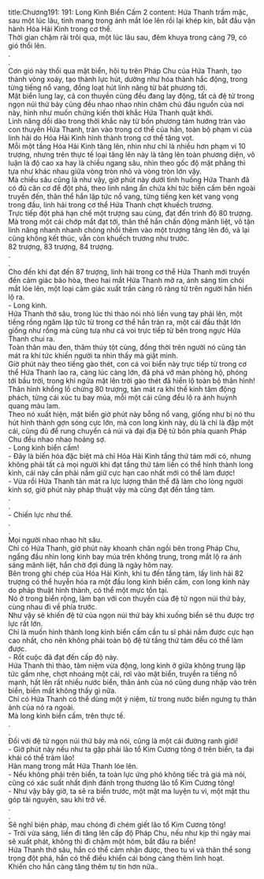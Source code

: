 title:Chương191: 191: Long Kình Biển Cấm 2
content:
Hứa Thanh trầm mặc, sau một lúc lâu, tinh mang trong ánh mắt lóe lên rồi lại khép kín, bắt đầu vận hành Hóa Hải Kinh trong cơ thể.<br>Thời gian chậm rãi trôi qua, một lúc lâu sau, đêm khuya trong cảng 79, có gió thổi lên.<br>.<br>.<br>Cơn gió này thổi qua mặt biển, hội tụ trên Pháp Chu của Hứa Thanh, tạo thành vòng xoáy, tạo thành lực hút, dường như hóa thành hắc động, trong từng tiếng nổ vang, đồng loạt hút linh năng từ bát phương tới.<br>Mặt biển lung lay, cả con thuyền cũng đều đang lay động, tất cả đệ tử trong ngọn núi thứ bảy cũng đều nhao nhao nhìn chăm chú đầu nguồn của nơi này, hình như muốn chứng kiến thời khắc Hứa Thanh quật khởi.<br>Linh năng dồi dào trong thời khắc này từ bốn phương tám hướng tràn vào con thuyền Hứa Thanh, tràn vào trong cơ thể của hắn, toàn bộ phạm vi của linh hải do Hóa Hải Kinh hình thành trong cơ thể tăng vọt.<br>Mỗi một tầng Hóa Hải Kinh tăng lên, nhìn như chỉ là nhiều hơn phạm vi 10 trượng, nhưng trên thực tế loại tăng lên này là tăng lên toàn phương diện, vô luận là độ cao xa hay là chiều ngang sâu, nhìn theo gốc độ mặt phẳng thì tựa như khác nhau giữa vòng tròn nhỏ và vòng tròn lớn vậy.<br>Mà chiều sâu cũng là như vậy, giờ phút này dưới tình huống Hứa Thanh đã có đủ căn cơ để đột phá, theo linh năng ẩn chứa khí tức biển cấm bên ngoài truyền đến, thân thể hắn lập tức nổ vang, từng tiếng ken két vang vọng trong đầu, linh hải trong cơ thể Hứa Thanh chợt khuếch trương.<br>Trực tiếp đột phá hạn chế một trượng sau cùng, đạt đến trình độ 80 trượng.<br>Mà trong một cái chớp mắt đạt tới, thân thể hắn chấn động mãnh liệt, vô tận linh năng nhanh nhanh chóng nhồi thêm vào một trượng tăng lên đó, vả lại cũng không kết thúc, vẫn còn khuếch trương như trước.<br>82 trượng, 83 trượng, 84 trượng.<br>.<br>.<br>Cho đến khi đạt đến 87 trượng, linh hải trong cơ thể Hứa Thanh mới truyền đến cảm giác bão hòa, theo hai mắt Hứa Thanh mở ra, ánh sáng tím chói mắt lóe lên, một loại cảm giác xuất trần càng rõ ràng từ trên người hắn hiển lộ ra.<br>- Long kình.<br>Hứa Thanh thở sâu, trong lúc thì thào nói nhỏ liền vung tay phải lên, một tiếng rồng ngâm lập tức từ trong cơ thể hắn tràn ra, một cái đầu thật lớn giống như rồng mà cũng tưạ như cá voi trực tiếp từ bên trong ngực Hứa Thanh chui ra.<br>Toàn thân màu đen, thâm thúy tột cùng, đồng thời trên người nó cũng tản mát ra khí tức khiến người ta nhìn thấy mà giật mình.<br>Giờ phút này theo tiếng gào thét, con cá voi biển này trực tiếp từ trong cơ thể Hứa Thanh lao ra, càng lúc càng lớn, đã phá vỡ màn phòng hộ, phóng tới bầu trời, trong khi ngửa mặt lên trời gào thét đã hiển lộ toàn bộ thân hình! Thân hình khổng lồ chừng 80 trượng, tản mát ra khí thế kinh tâm động phách, từng cái xúc tu bay múa, mỗi một cái cũng đều lộ ra ánh huỳnh quang màu lam.<br>Theo nó xuất hiện, mặt biển giờ phút này bỗng nổ vang, giống như bị nó thu hút hình thành gợn sóng cực lớn, mà con long kình này, dù là chỉ là đập một cái, cũng đủ để rung chuyển cả núi và đại địa Đệ tử bốn phía quanh Pháp Chu đều nhao nhao hoảng sợ.<br>- Long kình biển cấm!<br>- Đây là biến hóa đặc biệt mà chỉ Hóa Hải Kinh tầng thứ tám mới có, nhưng không phải tất cả mọi người khi đạt tầng thứ tám liền có thể hình thành long kình, cái này cần phải nắm giữ cực hạn cao nhất mới có thể làm được!<br>- Vừa rồi Hứa Thanh tản mát ra lực lượng thân thể đã làm cho lòng người kinh sợ, giờ phút này pháp thuật vậy mà cũng đạt đến tầng tám.<br>.<br>.<br>- Chiến lực như thế.<br>.<br>.<br>Mọi người nhao nhao hít sâu.<br>Chỉ có Hứa Thanh, giờ phút này khoanh chân ngồi bên trong Pháp Chu, ngẩng đầu nhìn long kình bay múa trên không trung, trong mắt lộ ra ánh sáng mãnh liệt, hắn chờ đợi đúng là ngày hôm nay.<br>Bên trong ghi chép của Hóa Hải Kinh, khi tu đến tầng tám, lấy linh hải 82 trượng có thể huyễn hóa ra một đầu long kình biển cấm, con long kình này do pháp thuật hình thành, có thể một mực tồn tại.<br>Nó ở trong biển rộng, làm bạn với con thuyền của đệ tử ngọn núi thứ bảy, cùng nhau đi về phía trước.<br>Như vậy sẽ khiến đệ tử của ngọn núi thứ bảy khi xuống biển sẽ thu được trợ lực rất lớn.<br>Chỉ là muốn hình thành long kình biển cấm cần tu sĩ phải nắm được cực hạn cao nhất, cho nên không phải toàn bộ đệ tử tầng thứ tám đều có thể làm được.<br>- Rốt cuộc đã đạt đến cấp độ này.<br>Hứa Thanh thì thào, tâm niệm vừa động, long kình ở giữa không trung lập tức gầm nhẹ, chợt nhoáng một cái, rơi vào mặt biển, truyền ra tiếng nổ mạnh, hất lên rất nhiều nước biển, thân ảnh của nó cũng dung nhập vào trên biển, biến mất không thấy gì nữa.<br>Chỉ có Hứa Thanh có thể dùng một ý niệm, từ trong nước biển ngưng tụ thân ảnh của nó ra ngoài.<br>Mà long kình biển cấm, trên thực tế.<br>.<br>.<br>Đối với đệ tử ngọn núi thứ bảy mà nói, cũng là một cái đường ranh giới!<br>- Giờ phút này nếu như ta gặp phải lão tổ Kim Cương tông ở trên biển, ta đại khái có thể trảm lão!<br>Hàn mang trong mắt Hứa Thanh lóe lên.<br>- Nếu không phải trên biển, ta toàn lực ứng phó không tiếc trả giá mà nói, cũng có xác suất nhất định đánh trọng thương lão tổ Kim Cương tông!<br>- Như vậy bây giờ, ta sẽ ra biển trước, một mặt ma luyện tu vi, một mặt thu góp tài nguyên, sau khi trở về.<br>.<br>.<br>Sẽ nghĩ biện pháp, mau chóng đi chém giết lão tổ Kim Cương tông!<br>- Trời vừa sáng, liền đi tăng lên cấp độ Pháp Chu, nếu như kịp thì ngày mai sẽ xuất phát, không thì đi chậm một hôm, bắt đầu ra biển!<br>Hứa Thanh thở sâu, hắn có thể cảm nhận được, theo tu vi và thân thể song trọng đột phá, hắn có thể điều khiển cái bóng càng thêm linh hoạt.<br>Khiến cho hắn càng tăng thêm tự tin hơn nữa..<br>